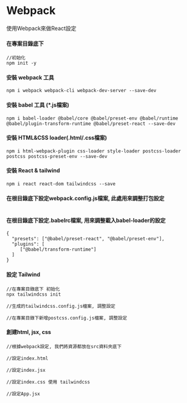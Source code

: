 # Webpack 

使用Webpack來做React設定

#### 在專案目錄底下
```
//初始化
npm init -y
```

#### 安裝 webpack 工具
```
npm i webpack webpack-cli webpack-dev-server --save-dev
```

#### 安裝 babel 工具 (*.js檔案)
```
npm i babel-loader @babel/core @babel/preset-env @babel/runtime @babel/plugin-transform-runtime @babel/preset-react --save-dev
```

#### 安裝 HTML&CSS loader(.html/.css檔案)
```
npm i html-webpack-plugin css-loader style-loader postcss-loader postcss postcss-preset-env --save-dev
```

#### 安裝 React & tailwind
```
npm i react react-dom tailwindcss --save
```

#### 在根目錄底下設定webpack.config.js檔案, 此處用來調整打包設定
```
```

#### 在根目錄底下設定.babelrc檔案, 用來調整載入babel-loader的設定
```
{
  "presets": ["@babel/preset-react", "@babel/preset-env"],
  "plugins": [
     ["@babel/transform-runtime"]
  ]
}
```

#### 設定 Tailwind
```
//在專案目錄底下 初始化
npx tailwindcss init

//生成的tailwindcss.config.js檔案, 調整設定

//在專案目錄下新增postcss.config.js檔案, 調整設定

```

#### 創建html, jsx, css
```
//根據webpack設定, 我們將資源都放在src資料夾底下

//設定index.html

//設定index.jsx

//設定index.css 使用 tailwindcss

//設定App.jsx
```